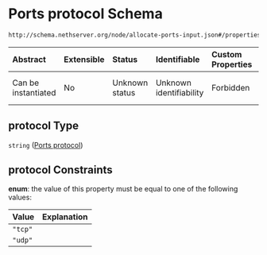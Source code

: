 # Ports protocol Schema

```txt
http://schema.nethserver.org/node/allocate-ports-input.json#/properties/protocol
```



| Abstract            | Extensible | Status         | Identifiable            | Custom Properties | Additional Properties | Access Restrictions | Defined In                                                                           |
| :------------------ | :--------- | :------------- | :---------------------- | :---------------- | :-------------------- | :------------------ | :----------------------------------------------------------------------------------- |
| Can be instantiated | No         | Unknown status | Unknown identifiability | Forbidden         | Allowed               | none                | [allocate-ports-input.json\*](node/allocate-ports-input.json "open original schema") |

## protocol Type

`string` ([Ports protocol](allocate-ports-input-properties-ports-protocol.md))

## protocol Constraints

**enum**: the value of this property must be equal to one of the following values:

| Value   | Explanation |
| :------ | :---------- |
| `"tcp"` |             |
| `"udp"` |             |
